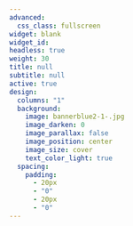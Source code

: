 ```yaml
---
advanced:
  css_class: fullscreen
widget: blank
widget_id:
headless: true
weight: 30
title: null
subtitle: null
active: true
design:
  columns: "1"
  background:
    image: bannerblue2-1-.jpg
    image_darken: 0
    image_parallax: false
    image_position: center
    image_size: cover
    text_color_light: true
  spacing:
    padding:
      - 20px
      - "0"
      - 20px
      - "0"
---
```

